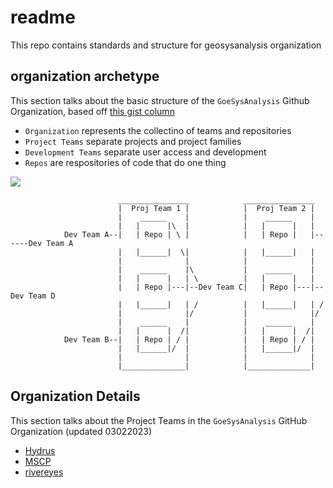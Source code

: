 # readme

This repo contains standards and structure for geosysanalysis organization  

## organization archetype

This section talks about the basic structure of the `GoeSysAnalysis` Github Organization, based off [this gist column](https://gist.github.com/rwnfoo/3e19747f6dc2c5b9cfb0ff9c89d834b4)

* `Organization` represents the collectino of teams and repositories
* `Project Teams` separate projects and project families
* `Development Teams` separate user access and development
* `Repos` are respositories of code that do one thing

![](https://user-images.githubusercontent.com/865381/37910942-c2c8c012-30dc-11e8-910b-1bda5b22fb25.png)

```
                        ________________            ________________    
                        |  Proj Team 1 |            |  Proj Team 2 |
                        |    ______    |            |    ______    |
                        |   |      |\  |            |   |      |   |
            Dev Team A--|   | Repo | \ |            |   | Repo |   |------Dev Team A
                        |   |______|  \|            |   |______|   |
                        |              |            |              |
                        |    ______    |\           |    ______    |
                        |   |      |   | \          |   |      |   |
                        |   | Repo |---|--Dev Team C|   | Repo |---|--Dev Team D
                        |   |______|   | /          |   |______|   | /
                        |              |/           |              |/
                        |    ______    |            |    ______    |
                        |   |      |  /|            |   |      |  /|
            Dev Team B--|   | Repo | / |            |   | Repo | / |
                        |   |______|/  |            |   |______|/  |
                        |              |            |              |
                        |______________|            |______________|
```

            
## Organization Details 

This section talks about the Project Teams in the `GoeSysAnalysis` GitHub Organization (updated 03022023)
* [Hydrus](https://github.com/orgs/geosysanalysis/teams/hydrus)
* [MSCP](https://github.com/orgs/geosysanalysis/teams/mscp)
* [rivereyes](https://github.com/orgs/geosysanalysis/teams/rivereyes)

